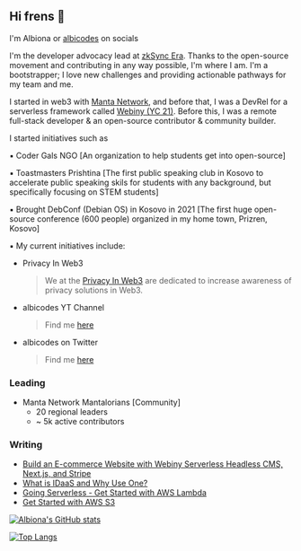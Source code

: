 ## Hi frens 👾

I'm Albiona or [albicodes](https://twitter.com/albicodes) on socials

I'm the developer advocacy lead at [zkSync Era](https://era.zksync.io/docs/dev/). Thanks to the open-source movement and contributing in any way possible, I'm where I am. I'm a bootstrapper; I love new challenges and providing actionable pathways for my team and me. 

I started in web3 with [Manta Network](https://manta.network/), and before that, I was a DevRel for a serverless framework called [Webiny (YC 21)](https://www.webiny.com/). Before this, I was a remote full-stack developer & an open-source contributor & community builder. 

I started initiatives such as

▪️ Coder Gals NGO [An organization to help students get into open-source]

▪️ Toastmasters Prishtina [The first public speaking club in Kosovo to accelerate public speaking skils for students with any background, but specifically focusing on STEM students]


▪️ Brought DebConf (Debian OS) in Kosovo in 2021 [The first huge open-source conference (600 people) organized in my home town, Prizren, Kosovo] 


▪️ My current initiatives include:

* Privacy In Web3
  > We at the [Privacy In Web3](https://twitter.com/privacyinweb3) are dedicated to increase awareness of privacy solutions in Web3. 

* albicodes YT Channel
  > Find me [here](https://www.youtube.com/channel/UC7RXNSeKmHvGtBlZkO6t1rg)

* albicodes on Twitter
  > Find me [here](https://twitter.com/albicodes)

### Leading
- Manta Network Mantalorians [Community]
  - 20 regional leaders
  - ~ 5k active contributors


### Writing
- [Build an E-commerce Website with Webiny Serverless Headless CMS, Next.js, and Stripe](https://www.webiny.com/blog/tutorial-e-commerce-nextjs-stripe)
- [What is IDaaS and Why Use One?](https://www.webiny.com/blog/get-started-with-aws-s3)
- [Going Serverless - Get Started with AWS Lambda](https://www.webiny.com/blog/going-serverless-get-started-with-aws-lambda)
- [Get Started with AWS S3](https://www.webiny.com/blog/get-started-with-aws-s3)


[![Albiona's GitHub stats](https://github-readme-stats.vercel.app/api?username=albionahoti)](https://github.com/albionahoti/github-readme-stats)

[![Top Langs](https://github-readme-stats.vercel.app/api/top-langs/?username=anuraghazra&layout=compact)](https://github.com/anuraghazra/github-readme-stats)
